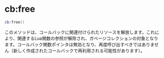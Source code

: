# cb:free

```lua
cb:free()
```

このメソッドは、コールバックに関連付けられたリソースを解放します。これにより、関連するLua関数の参照が解除され、ガベージコレクションの対象となります。コールバック関数ポインタは無効となり、再度呼び出すべきではありません（新しく作成されたコールバックで再利用される可能性があります）。
